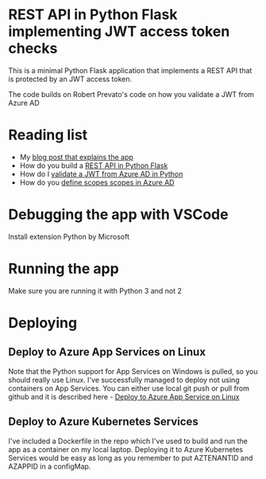 # REST API in Python Flask implementing JWT access token checks

This is a minimal Python Flask application that implements a REST API that is protected by an JWT access token.

The code builds on Robert Prevato's code on how you validate a JWT from Azure AD

# Reading list

- My [blog post that explains the app](http://www.redbaronofazure.com/?p=7648)
- How do you build a [REST API in Python Flask](http://blog.luisrei.com/articles/flaskrest.html)
- How do I [validate a JWT from Azure AD in Python](https://robertoprevato.github.io/Validating-JWT-Bearer-tokens-from-Azure-AD-in-Python/)
- How do you [define scopes scopes in Azure AD](https://joonasw.net/view/defining-permissions-and-roles-in-aad)

# Debugging the app with VSCode

Install extension Python by Microsoft

# Running the app

Make sure you are running it with Python 3 and not 2

# Deploying

## Deploy to Azure App Services on Linux

Note that the Python support for App Services on Windows is pulled, so you should really use Linux. I've successfully managed to deploy not using containers on App Services. You can either use local git push or pull from github and it is described here - [Deploy to Azure App Service on Linux](https://code.visualstudio.com/docs/python/tutorial-deploy-app-service-on-linux)

## Deploy to Azure Kubernetes Services

I've included a Dockerfile in the repo which I've used to build and run the app as a container on my local laptop. Deploying it to Azure Kubernetes Services would be easy as long as you remember to put AZTENANTID and AZAPPID in a configMap.
